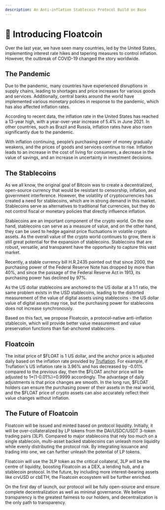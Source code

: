 ```yaml
---
description: An Anti-inflation Stablecoin Protocol Build on Base
---
```


# 📖 Introducing Floatcoin

Over the last year, we have seen many countries, led by the United States, implementing interest rate hikes and tapering measures to control inflation. However, the outbreak of COVID-19 changed the story worldwide.&#x20;

## The Pandemic

Due to the pandemic, many countries have experienced disruptions in supply chains, leading to shortages and price increases for various goods and services. Additionally, central banks around the world have implemented various monetary policies in response to the pandemic, which has also affected inflation rates.

According to recent data, the inflation rate in the United States has reached a 13-year high, with a year-over-year increase of 5.4% in June 2021. In other countries, such as Brazil and Russia, inflation rates have also risen significantly due to the pandemic.

With inflation continuing, people’s purchasing power of money gradually weakens, and the prices of goods and services continue to rise. Inflation leads to an increase in the cost of living for consumers, a decrease in the value of savings, and an increase in uncertainty in investment decisions.

## The Stablecoins

As we all know, the original goal of Bitcoin was to create a decentralized, open-source currency that would be resistant to censorship, inflation, and government interference. However, the volatility of cryptocurrencies has created a need for stablecoins, which are in strong demand in this market. Stablecoins serve as alternatives to traditional fiat currencies, but they do not control fiscal or monetary policies that directly influence inflation.

Stablecoins are an important component of the crypto world. On the one hand, stablecoins can serve as a measure of value, and on the other hand, they can be used to hedge against price fluctuations in volatile crypto assets. As the overall value of the crypto world continues to grow, there is still great potential for the expansion of stablecoins. Stablecoins that are robust, versatile, and transparent have the opportunity to capture this vast market.

Recently, a stable currency bill H.R.2435 pointed out that since 2000, the purchasing power of the Federal Reserve Note has dropped by more than 40%, and since the passage of the Federal Reserve Act in 1913, its purchasing power has declined by 97%.&#x20;

As the US dollar stablecoins are anchored to the US dollar at a 1:1 ratio, the same problem exists in the USD stablecoins, leading to the distorted measurement of the value of digital assets using stablecoins - the US dollar value of digital assets may rise, but the purchasing power for stablecoins does not increase synchronously.&#x20;

Based on this fact, we propose Floatcoin, a protocol-native anti-inflation stablecoin, which will provide better value measurement and value preservation functions than fiat-anchored stablecoins.

## Floatcoin

The initial price of $FLOAT is 1 US dollar, and the anchor price is adjusted daily based on the inflation rate provided by [Truflation](getting-started/cpi-calculation.md). For example, if Truflation's US inflation rate is 3.96% and has decreased by -0.01% compared to the previous day, then the $FLOAT anchor price will be adjusted to 1\*(1-0.01%)=0.9999 accordingly. The advantage of daily adjustments is that price changes are smooth. In the long run, $FLOAT holders can ensure the purchasing power of their assets in the real world, and the $FLOAT price of crypto assets can also accurately reflect their value changes without inflation.

## The Future of Floatcoin

Floatcoin will be issued and minted based on protocol liquidity. Initially, it will be over-collateralized by LP tokens from the DAI/USDC/USDT 3-token trading pairs (3LP).  Compared to major stablecoins that rely too much on a single stablecoin, multi-asset backed stablecoins can unleash more liquidity while evenly distributing the protocol risk. By integrating issuance and trading into one, we can further unleash the potential of LP tokens.&#x20;

Floatcoin will use the 3LP token as the critical collateral, 3LP will be the centre of liquidity, boosting Floatcoin as a DEX, a lending hub, and a stablecoin protocol. In the future, by including more interest-bearing assets like crvUSD or cbETH, the Floatcoin ecosystem will be further enriched.

On the first day of launch, our protocol will be fully open-source and ensure complete decentralization as well as minimal governance. We believe transparency is the greatest fairness to our holders, and decentralization is the only path to transparency.
